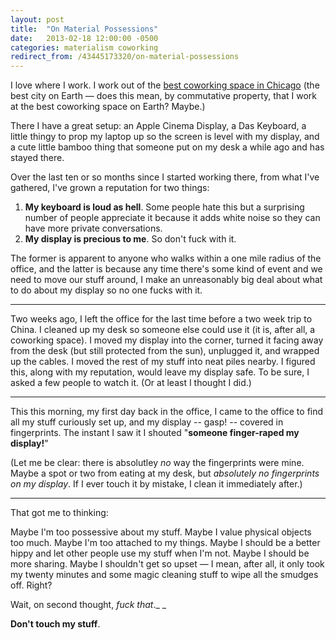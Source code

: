 ```yaml
---
layout: post
title:  "On Material Possessions"
date:   2013-02-18 12:00:00 -0500
categories: materialism coworking
redirect_from: /43445173320/on-material-possessions
---
```


I love where I work. I work out of the [best coworking space in Chicago](http://coworkchicago.com/) (the best city on Earth — does this mean, by commutative property, that I work at the best coworking space on Earth? Maybe.)

There I have a great setup: an Apple Cinema Display, a Das Keyboard, a little thingy to prop my laptop up so the screen is level with my display, and a cute little bamboo thing that someone put on my desk a while ago and has stayed there.

Over the last ten or so months since I started working there, from what I've gathered, I've grown a reputation for two things:

1.  **My keyboard is loud as hell**. Some people hate this but a surprising number of people appreciate it because it adds white noise so they can have more private conversations.
2.  **My display is precious to me**. So don't fuck with it.

The former is apparent to anyone who walks within a one mile radius of the office, and the latter is because any time there's some kind of event and we need to move our stuff around, I make an unreasonably big deal about what to do about my display so no one fucks with it.

* * *

Two weeks ago, I left the office for the last time before a two week trip to China. I cleaned up my desk so someone else could use it (it is, after all, a coworking space). I moved my display into the corner, turned it facing away from the desk (but still protected from the sun), unplugged it, and wrapped up the cables. I moved the rest of my stuff into neat piles nearby. I figured this, along with my reputation, would leave my display safe. To be sure, I asked a few people to watch it. (Or at least I thought I did.)

* * *

This this morning, my first day back in the office, I came to the office to find all my stuff curiously set up, and my display -- gasp! -- covered in fingerprints. The instant I saw it I shouted "**someone finger-raped my display!**"

(Let me be clear: there is absolutley&nbsp;_no_ way the fingerprints were mine. Maybe a spot or two from eating at my desk, but&nbsp;_absolutely no fingerprints on my display_. If I ever touch it by mistake, I clean it immediately after.)

* * *

That got me to thinking:

Maybe I'm too possessive about my stuff. Maybe I value physical objects too much. Maybe I'm too attached to my things. Maybe I should be a better hippy and let other people use my stuff when I'm not. Maybe I should be more sharing. Maybe I shouldn't get so upset — I mean, after all, it only took my twenty minutes and some magic cleaning stuff to wipe all the smudges off. Right?

Wait, on second thought,&nbsp;_fuck that_._
_

**Don't touch my stuff**.
